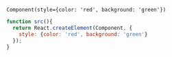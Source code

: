```jade
Component(style={color: 'red', background: 'green'})
```
```javascript
function src(){
  return React.createElement(Component, {
    style: {color: 'red', background: 'green'}
  });
}
```
